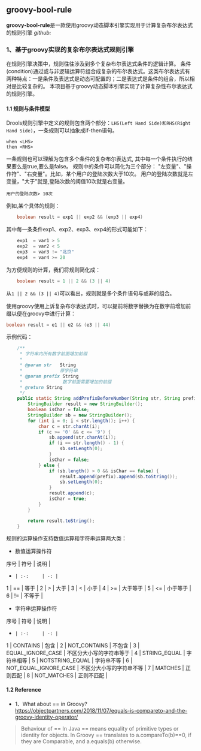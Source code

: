 ## groovy-bool-rule

**groovy-bool-rule**是一款使用groovy动态脚本引擎实现用于计算复杂布尔表达式的规则引擎
*github:*  

### 1、基于groovy实现的复杂布尔表达式规则引擎

在规则引擎决策中，规则往往涉及到多个复杂布尔表达式条件的逻辑计算。
条件(condition)通过或与非逻辑运算符组合成复杂的布尔表达式。这类布尔表达式有两种特点：一是条件及表达式是动态可配置的；二是表达式是条件的组合，所以相对是比较复杂的。
本项目基于groovy动态脚本引擎实现了计算复杂性布尔表达式的规则引擎。

#### 1.1 规则与条件模型
Drools规则引擎中定义的规则包含两个部分：`LHS(Left Hand Side)和RHS(Right Hand Side)`，一条规则可以抽象成if-then语句。
```
when <LHS>
then <RHS>
```

一条规则也可以理解为包含多个条件的复杂布尔表达式, 其中每一个条件执行的结果要么是true,要么是false。
规则中的条件可以简化为三个部分： "左变量"、"操作符"、"右变量"。比如，某个用户的登陆次数大于10次。
用户的登陆次数就是左变量，"大于"就是,登陆次数的阈值10次就是右变量。
```
用户的登陆次数> 10次
```
       
例如,某个具体的规则：
```java
    boolean result = exp1 || exp2 && (exp3 || exp4) 
```

其中每一条条件exp1、exp2、exp3、exp4的形式可能如下：
```java
    exp1  = var1 > 5
    exp2  = var2 < 5
    exp3  = var3 != "北京"
    exp4  = var4 >= 20
```

为方便规则的计算，我们将规则简化成：
```java
    boolean result = 1 || 2 && (3 || 4) 
```

从`1 || 2 && (3 || 4)`可以看出，规则就是多个条件语句与或非的组合。

使用groovy使用上诉复杂布尔表达式时，可以提前将数字替换为在数字前增加前缀以便在groovy中进行计算：
```java
boolean result = e1 || e2 && (e3 || 44)

```
示例代码：
```java
    /**
     * 字符串内所有数字前面增加前缀
     *
     * @param str   String
     *              原字符串
     * @param prefix String
     *               数字前面需要增加的前缀
     * @return String
     */
    public static String addPrefixBeforeNumber(String str, String prefix) {
        StringBuilder result = new StringBuilder();
        boolean isChar = false;
        StringBuilder sb = new StringBuilder();
        for (int i = 0; i < str.length(); i++) {
            char c = str.charAt(i);
            if (c >= '0' && c <= '9') {
                sb.append(str.charAt(i));
                if (i == str.length() - 1) {
                    sb.setLength(0);
                }
                isChar = false;
            } else {
                if (sb.length() > 0 && isChar == false) {
                    result.append(prefix).append(sb.toString());
                    sb.setLength(0);
                }
                result.append(c);
                isChar = true;
            }
        }

        return result.toString();
    }
```

规则的运算操作支持数值运算和字符串运算两大类：

+ 数值运算操作符

序号   |  符号  | 说明 |
-     | :-:     | -: | 
1     |   ==                |              等于            | 
2     |   >                 |               大于           | 
3     |   <                 |               小于           | 
4     |   >=                |              大于等于           | 
5     |   <=                |              小于等于           | 
6     |   !=                |              不等于           | 

+ 字符串运算操作符

序号   |  符号  | 说明 |
-     | :-:     | -: | 
1     |   CONTAINS                        |      包含                       | 
2     |   NOT_CONTAINS                    |      不包含                     | 
3     |   EQUAL_IGNORE_CASE               |      不区分大小写的字符串等于     | 
4     |   STRING_EQUAL                    |     字符串相等                   | 
5     |   NOTSTRING_EQUAL                 |     字符串不等                    | 
6     |   NOT_EQUAL_IGNORE_CASE           |      不区分大小写的字符串不等      | 
7     |   MATCHES                         |      正则匹配                    | 
8     |    NOT_MATCHES                    |      正则不匹配                  | 


#### 1.2 Reference

+ 1、What about == in Groovy?
https://objectpartners.com/2018/11/07/equals-is-compareto-and-the-groovy-identity-operator/
>
>Behaviour of == In Java == means equality of primitive types or identity for objects.
>In Groovy == translates to a.compareTo(b)==0, if they are Comparable, and a.equals(b) otherwise.
>






